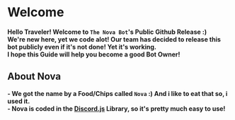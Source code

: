 # Welcome
**Hello Traveler! Welcome to `The Nova Bot`'s Public Github Release :)  
We're new here, yet we code alot! Our team has decided to release this bot publicly even if it's not done! Yet it's working.  
I hope this Guide will help you become a good Bot Owner!**

## About Nova
**- We got the name by a Food/Chips called `Nova` :) And i like to eat that so, i used it.**  
**- Nova is coded in the [Discord.js](https://discord.js.org) Library, so it's pretty much easy to use!**
